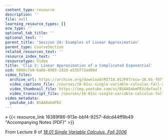 ```yaml
---
content_type: resource
description: ''
file: null
learning_resource_types: []
ocw_type: ''
optional_tab_title: ''
optional_text: ''
parent_title: 'Session 24: Examples of Linear Approximation'
parent_type: CourseSection
related_resources_text: ''
resource_index_text: ''
resourcetype: Video
title: 'Clip 2: Linear Approximation of a Complicated Exponential'
uid: 6866c7e0-6a0b-0985-2d2d-a535f72ad06d
video_files:
  archive_url: https://archive.org/download/MIT18.01JF07/ocw-18.01-f07-lec09_300k.mp4
  video_captions_file: /courses/18-01sc-single-variable-calculus-fall-2010/7206dc4c9cc7510ebb28cd5d068566c4_BSAA0akmPEU.vtt
  video_thumbnail_file: https://img.youtube.com/vi/BSAA0akmPEU/default.jpg
  video_transcript_file: /courses/18-01sc-single-variable-calculus-fall-2010/633b95a0211b9be521808a459e01038a_BSAA0akmPEU.pdf
video_metadata:
  youtube_id: BSAA0akmPEU
---
```


» {{< resource_link 16389f86-913e-bbf4-9257-4dcd44ff9b49 "Accompanying Notes (PDF)" >}}

From Lecture 9 of [_18.01 Single Variable Calculus, Fall 2006_](/courses/18-01-single-variable-calculus-fall-2006/pages/video-lectures)